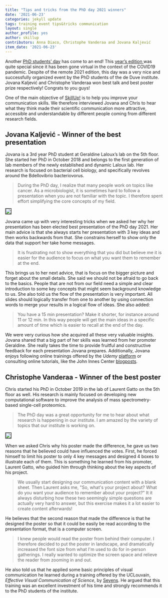 ```yaml
---
title: "Tips and tricks from the PhD day 2021 winners"
date: '2021-06-23'
categories: jekyll update
tags: training event tips&tricks communication
layout: single
author_profile: yes
author: skillup
contributors: Anna Diaco, Christophe Vanderaa and Jovana Kaljević
item_date: '2021-06-23'
---
```


Another [PhD students’ day]({{site.baseurl}}/events/#phd-day) has come
to an end! This [year’s edition ](https://www.deduveinstitute.be/about/news-events/phd-student-day-may-26-2021-talks-poster-presentations) 
was quite special since it has been gone virtual in the context of the
COVID19 pandemic. Despite of the remote 2021 edition, this day was a 
very nice and successfully organized event by the PhD students of the
de Duve institute. Jovana Kaljević and Christophe Vanderaa won best
talk and best poster prize respectively! Congrats to you guys!

One of the main objective of [SkillUp!]({{site.baseurl}}/trainings/)
is to help you improve your communication skills. We therefore 
interviewed Jovana and Chris to hear what they think made their 
scientific communication more attractive, accessible and 
understandable by different people coming from different research
fields. 

## Jovana Kaljević - Winner of the best presentation

Jovana is a 3rd year PhD student at Geraldine Laloux’s lab on the 5th
floor. She started her PhD in October 2018 and belongs to the first
generation of lab members of the newly established and dynamic Laloux
lab. Her research is focused on bacterial cell biology, and 
specifically revolves around the Bdellovibrio bacteriovorus.

> During the PhD day, I realize that many people work on topics like 
cancer. As a microbiologist, it is sometimes hard to follow a
presentation when you are not familiar with the topic. I therefore
spent effort simplifying the core concepts of my field. 
 
<img style = "border:2px solid #555;" src="{{site.baseurl}}/images/posts/2021-06-18_Slide_Jovana.png">

Jovana came up with very interesting tricks when we asked her why her
presentation has been elected best presentation of the PhD day 2021. 
Her main advice is that she always starts her presentation with 3 key
ideas and then works backwards from that. She constrains herself to
show only the data that support her take home messages. 

> It is frustrating not to show everything that you did but believe me
it is easier for the audience to focus on what you want them to 
remember at the end. 

This brings us to her next advice, that is focus on the bigger picture
and forget about the small details. She said we should not be afraid 
to go back to the basics. People that are not from our field need a
simple and clear introduction to some key concepts that might seem
background knowledge to us. She also told us the flow of the 
presentation is very important. All slides should logically transfer 
from one to another by using connection words to merge your results in
a logical flow of ideas. She also added: 

> You have a 15 min presentation? Make it shorter, for instance around
11 or 12 min. In this way people will get the main ideas in a specific
amount of time which is easier to recall at the end of the day.

We were very curious how she acquired all these very valuable insights.
Jovana shared that a big part of her skills was learned from
her promoter Geraldine. She really takes the time to provide fruitful 
and constructive feedback for each presentation Jovana prepares. 
Additionally, Jovana enjoys following online trainings offered by
the *Udemy* [platform](https://www.udemy.com/) or consulting online 
tutorials, like the John Innes Center [blogposts](https://www.jic.ac.uk/blog/).

## Christophe Vanderaa - Winner of the best poster

Chris started his PhD in October 2019 in the lab of Laurent Gatto on 
the 5th floor as well. His research is mainly focused on developing 
new computational software to improve the analysis of mass 
spectrometry-based single-cell proteomics. 

> The PhD day was a great opportunity for me to hear about what 
research is happening in our institute. I am amazed by the variety of
topics that our institute is working on. 

<img style = "border:2px solid #555;" src="{{site.baseurl}}/images/posts/2021-06-18_Poster_Chris.png">

When we asked Chris why his poster made the difference, he gave us two
reasons that he believed could have influenced the votes. First, he 
forced himself to limit his poster to only 4 key messages and designed
4 boxes to illustrate each of them. This is something he learned from 
his promoter, Laurent Gatto, who guided him through thinking about the
key aspects of his project. 

> We usually start designing our communication content with a blank 
sheet. Then Laurent asks me, "So, what's your project about? What do 
you want your audience to remember about your project?" It it always
disturbing how these two seemingly simple questions are actually
very hard to answer, but this exercise makes it a lot easier to create
content afterwards!

He believes that the second reason that made the difference is that he
designed the poster so that it could be easily be read according to 
the presentation format, that is a computer screen. 

>I knew people would read the poster from behind their computer. I 
therefore decided to put the poster in landscape, and dramatically 
increased the font size from what I'm used to do for in-person 
gatherings. I really wanted to optimize the screen space and relieve the
reader from zooming in and out.

He also told us that he applied some basic principles of visual 
communication he learned during a training offered by the UCLouvain,
*Effective Visual Communication of Science*, by [Seyens](https://www.seyens.com/). 
He argued that this training was an excellent investment of his time and strongly 
recommends it to the PhD students of the institute. 
